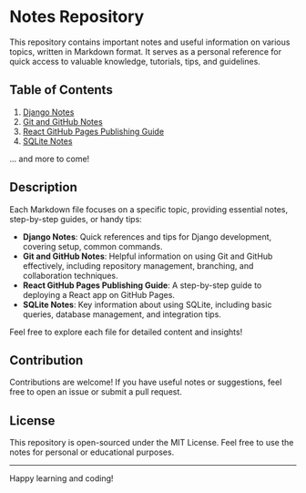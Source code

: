 # Notes Repository

This repository contains important notes and useful information on various topics, written in Markdown format. It serves as a personal reference for quick access to valuable knowledge, tutorials, tips, and guidelines.

## Table of Contents

1. [Django Notes](django.md)
2. [Git and GitHub Notes](git-and-github.md)
3. [React GitHub Pages Publishing Guide](react-github-pages-publish.md)
4. [SQLite Notes](sqlite.md)

... and more to come!

## Description

Each Markdown file focuses on a specific topic, providing essential notes, step-by-step guides, or handy tips:

- **Django Notes**: Quick references and tips for Django development, covering setup, common commands.
- **Git and GitHub Notes**: Helpful information on using Git and GitHub effectively, including repository management, branching, and collaboration techniques.
- **React GitHub Pages Publishing Guide**: A step-by-step guide to deploying a React app on GitHub Pages.
- **SQLite Notes**: Key information about using SQLite, including basic queries, database management, and integration tips.

Feel free to explore each file for detailed content and insights!

## Contribution

Contributions are welcome! If you have useful notes or suggestions, feel free to open an issue or submit a pull request.

## License

This repository is open-sourced under the MIT License. Feel free to use the notes for personal or educational purposes.

---

Happy learning and coding!